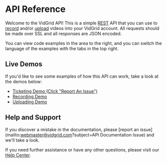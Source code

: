 # API Reference

Welcome to the VidGrid API! This is a simple [REST](https://en.wikipedia.org/wiki/Representational_state_transfer) API that you can use to [record](#recording-api) and/or [upload](#uploading-api) videos into your VidGrid account. All requests should be made over SSL and all responses are JSON encoded.

You can view code examples in the area to the right, and you can switch the language of the examples with the tabs in the top right.

## Live Demos

 If you'd like to see some examples of how this API can work, take a look at the demos below:

 * [Ticketing Demo (Click "Report An Issue")](https://ticketingdemo.azurewebsites.net/#/home)
 * [Recording Demo](https://app.vidgrid.com/demo/api/record)
 * [Uploading Demo](https://app.vidgrid.com/demo/api/upload)

## Help and Support

If you discover a mistake in the documentation, please [report an issue](mailto:webmaster@vidgrid.com?subject=API Documentation Issue) and we'll take a look.

If you need further assistance or have any other questions, please visit our [Help Center](https://help.vidgrid.com).
